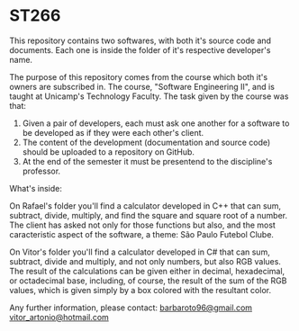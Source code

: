 # ST266
This repository contains two softwares, with both it's source code and documents.
Each one is inside the folder of it's respective developer's name.

The purpose of this repository comes from the course which both it's owners are subscribed in.
The course, "Software Engineering II", and is taught at Unicamp's Technology Faculty.
The task given by the course was that:
1. Given a pair of developers, each must ask one another for a software to be developed as if they were each other's client.
2. The content of the development (documentation and source code) should be uploaded to a repository on GitHub.
3. At the end of the semester it must be presentend to the discipline's professor.

What's inside:

On Rafael's folder you'll find a calculator developed in C++ that can sum, subtract, divide, multiply, and find the square and square root of a number. The client has asked not only for those functions but also, and the most caracteristic aspect of the software, a theme: São Paulo Futebol Clube.

On Vitor's folder you'll find a calculator developed in C# that can sum, subtract, divide and multiply, and not only numbers, but also RGB values. The result of the calculations can be given either in decimal, hexadecimal, or octadecimal base, including, of course, the result of the sum of the RGB values, which is given simply by a box colored with the resultant color.

Any further information, please contact:
barbaroto96@gmail.com
vitor_artonio@hotmail.com
